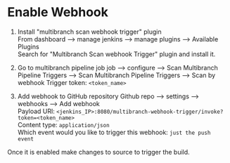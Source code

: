 # Enable Webhook
1. Install "multibranch scan webhook trigger" plugin  
    From dashboard --> manage jenkins --> manage plugins --> Available Plugins  
    Search for "Multibranch Scan webhook Trigger" plugin and install it. 

2. Go to multibranch pipeline job
     job --> configure --> Scan Multibranch Pipeline Triggers --> Scan Multibranch Pipeline Triggers  --> Scan by webhook 
     Trigger token: `<token_name>`

3. Add webhook to GitHub repository
   Github repo --> settings --> webhooks --> Add webhook  
   Payload URl: `<jenkins_IP>:8080/multibranch-webhook-trigger/invoke?token=<token_name>`  
   Content type: `application/json`  
   Which event would you like to trigger this webhook: `just the push event` 


Once it is enabled make changes to source to trigger the build. 
